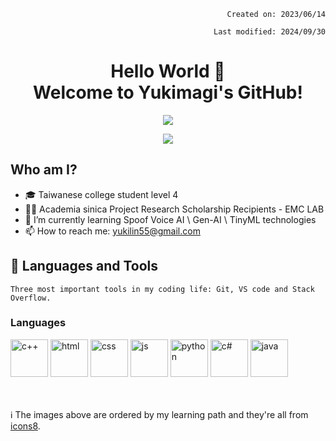 <!---
Yukimagi/Yukimagi is a ✨ special ✨ repository because its `README.md` (this file) appears on your GitHub profile.
You can click the Preview link to take a look at your changes.
--->

<p align="right"><code>Created on: 2023/06/14</code></p>
<p align="right"><code>Last modified: 2024/09/30</code></p>

<h1 align="center">
  Hello World 👋<br>
  Welcome to Yukimagi's GitHub!
</h1>

<p align="center"><img src="https://komarev.com/ghpvc/?username=PurpleRed0602&label=You+are+Visitor+No.&color=blueviolet"></p>

<p align="center"><img src="https://i.imgur.com/PCJnYSg.gif"></p>

<h2> Who am I?</h2>

- 🎓 Taiwanese college student level 4
- 👩‍💻 Academia sinica Project Research Scholarship Recipients - EMC LAB
- 🌱 I’m currently learning Spoof Voice AI \ Gen-AI \ TinyML technologies
- 📫 How to reach me: yukilin55@gmail.com

<h2>🔧 Languages and Tools</h2>

```
Three most important tools in my coding life: Git, VS code and Stack Overflow.
```

<h3>Languages</h3>
<span>
  <img src="https://img.icons8.com/color/96/000000/c-plus-plus-logo.png" width="60" alt="c++">
  <img src="https://img.icons8.com/color/96/000000/html-5--v1.png" width="60" alt="html">
  <img src="https://img.icons8.com/color/96/000000/css3.png" width="60" alt="css">
  <img src="https://img.icons8.com/fluency/96/000000/javascript.png" width="60" alt="js">
  <img src="https://img.icons8.com/fluency/96/000000/python.png" width="60" alt="python">
  <img src="https://img.icons8.com/color/96/000000/c-sharp-logo-2.png" width="60" alt="c#">
  <img src="https://img.icons8.com/?size=512&id=13679&format=png" width="60" alt="java">
  
</span>

<br><br>
ℹ️ The images above are ordered by my learning path and they're all from [icons8](https://icons8.com/).
